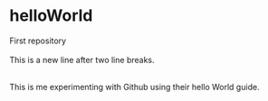 # helloWorld
First repository
<br />
<br />
This is a new line after two line breaks.

<br />
This is me experimenting with Github using their hello World guide.

